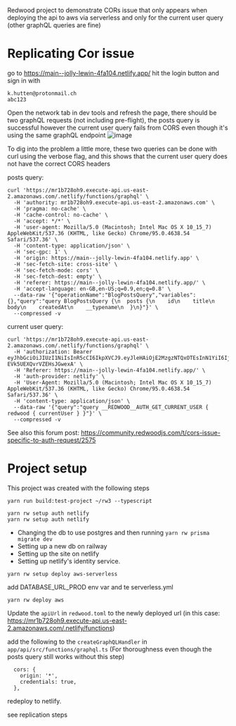 Redwood project to demonstrate CORs issue that only appears when deploying the api to aws via serverless and only for the current user query (other graphQL queries are fine)

# Replicating Cor issue

go to https://main--jolly-lewin-4fa104.netlify.app/
hit the login button and sign in with

```
k.hutten@protonmail.ch
abc123
```

Open the network tab in dev tools and refresh the page, there should be two graphQL requests (not including pre-flight), the posts query is successful however the current user query fails from CORS even though it's using the same graphQL endpoint
![image](https://user-images.githubusercontent.com/29681384/144209595-4688721f-ee39-4dae-9c0c-f46e60b83cba.png)

To dig into the problem a little more, these two queries can be done with curl using the verbose flag, and this shows that the current user query does not have the correct CORS headers

posts query:

```
curl 'https://mr1b728oh9.execute-api.us-east-2.amazonaws.com/.netlify/functions/graphql' \
  -H 'authority: mr1b728oh9.execute-api.us-east-2.amazonaws.com' \
  -H 'pragma: no-cache' \
  -H 'cache-control: no-cache' \
  -H 'accept: */*' \
  -H 'user-agent: Mozilla/5.0 (Macintosh; Intel Mac OS X 10_15_7) AppleWebKit/537.36 (KHTML, like Gecko) Chrome/95.0.4638.54 Safari/537.36' \
  -H 'content-type: application/json' \
  -H 'sec-gpc: 1' \
  -H 'origin: https://main--jolly-lewin-4fa104.netlify.app' \
  -H 'sec-fetch-site: cross-site' \
  -H 'sec-fetch-mode: cors' \
  -H 'sec-fetch-dest: empty' \
  -H 'referer: https://main--jolly-lewin-4fa104.netlify.app/' \
  -H 'accept-language: en-GB,en-US;q=0.9,en;q=0.8' \
  --data-raw '{"operationName":"BlogPostsQuery","variables":{},"query":"query BlogPostsQuery {\n  posts {\n    id\n    title\n    body\n    createdAt\n    __typename\n  }\n}"}' \
  --compressed -v
```

current user query:

```
curl 'https://mr1b728oh9.execute-api.us-east-2.amazonaws.com/.netlify/functions/graphql' \
  -H 'authorization: Bearer eyJhbGciOiJIUzI1NiIsInR5cCI6IkpXVCJ9.eyJleHAiOjE2MzgzNTQxOTEsInN1YiI6IjI2MWYxNWQ3LTlkNmYtNGU3OC1iM2MyLTEzMTkyMjhjYTI5YyIsImVtYWlsIjoiay5odXR0ZW5AcHJvdG9ubWFpbC5jaCIsImFwcF9tZXRhZGF0YSI6eyJwcm92aWRlciI6ImVtYWlsIn0sInVzZXJfbWV0YWRhdGEiOnt9fQ.oRinz5AnrOvoxA7X7uPGm-EVk5UEXQvrVZEHsJGwexA' \
  -H 'Referer: https://main--jolly-lewin-4fa104.netlify.app/' \
  -H 'auth-provider: netlify' \
  -H 'User-Agent: Mozilla/5.0 (Macintosh; Intel Mac OS X 10_15_7) AppleWebKit/537.36 (KHTML, like Gecko) Chrome/95.0.4638.54 Safari/537.36' \
  -H 'content-type: application/json' \
  --data-raw '{"query":"query __REDWOOD__AUTH_GET_CURRENT_USER { redwood { currentUser } }"}' \
  --compressed -v
```

See also this forum post: https://community.redwoodjs.com/t/cors-issue-specific-to-auth-request/2575
# Project setup

This project was created with the following steps

```
yarn run build:test-project ~/rw3 --typescript

yarn rw setup auth netlify
yarn rw setup auth netlify
```

- Changing the db to use postgres and then running `yarn rw prisma migrate dev`
- Setting up a new db on railway
- Setting up the site on netlify
- Setting up netlify's identity service.

```
yarn rw setup deploy aws-serverless
```

add DATABASE_URL_PROD env var and te serverless.yml

```
yarn rw deploy aws
```
Update the `apiUrl` in `redwood.toml` to the newly deployed url (in this case: https://mr1b728oh9.execute-api.us-east-2.amazonaws.com/.netlify/functions)

add the following to the `createGraphQLHandler` in `app/api/src/functions/graphql.ts` (For thoroughness even though the posts query still works without this step)

```
  cors: {
    origin: '*',
    credentials: true,
  },
```

redeploy to netlify.

see replication steps
